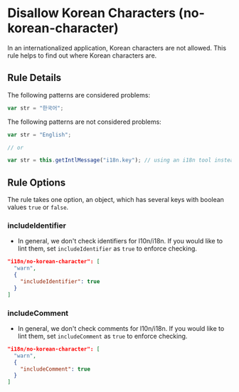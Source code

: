 # Disallow Korean Characters (no-korean-character)

In an internationalized application, Korean characters are not allowed. This rule helps to find out where Korean characters are.

## Rule Details

The following patterns are considered problems:

```js
var str = "한국어";
```

The following patterns are not considered problems:

```js
var str = "English";

// or

var str = this.getIntlMessage("i18n.key"); // using an i18n tool instead of regular Korean characters
```

## Rule Options

The rule takes one option, an object, which has several keys with boolean values `true` or `false`.

### includeIdentifier

* In general, we don't check identifiers for l10n/i18n. If you would like to lint them, set `includeIdentifier` as `true` to enforce checking.

```json
"i18n/no-korean-character": [
  "warn",
  {
    "includeIdentifier": true
  }
]
```

### includeComment

* In general, we don't check comments for l10n/i18n. If you would like to lint them, set `includeComment` as `true` to enforce checking.

```json
"i18n/no-korean-character": [
  "warn",
  {
    "includeComment": true
  }
]
```
